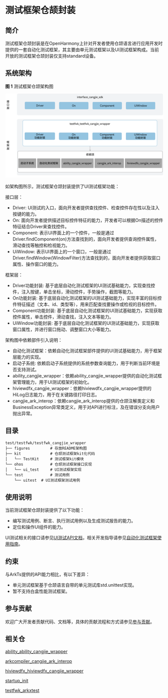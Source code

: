 # 测试框架仓颉封装

## 简介

测试框架仓颉封装是在OpenHarmony上针对开发者使用仓颉语言进行应用开发时提供的一套自动化测试框架，其主要由单元测试框架以及UI测试框架构成。当前开放的测试框架仓颉封装仅支持standard设备。

## 系统架构

**图 1**  测试框架仓颉架构图

![测试框架仓颉架构图](figures/testfwk_cangjie_wrapper_architecture_zh.png)

如架构图所示，测试框架仓颉封装提供了UI测试框架功能：

接口层：
- Driver: UI测试的入口，面向开发者提供查找控件、检查控件存在性以及注入按键的能力。
- On: 面向开发者提供描述目标控件特征的能力，开发者可以根据On描述的控件特征结合Driver来查找控件。
- Component: 表示UI界面上的一个控件，一般是通过Driver.findComponent(on)方法查找到的，面向开发者提供查询控件属性，滑动查找等触控和检视能力。
- UiWindow: 表示UI界面上的一个窗口，一般是通过Driver.findWindow(WindowFilter)方法查找到的，面向开发者提供获取窗口属性、操作窗口的能力。

框架层：
- Driver功能封装: 基于底层自动化测试框架的UI测试基础能力，实现查找控件，注入按键，单击坐标，滑动控件，手势操作，截图等能力。
- On功能封装: 基于底层自动化测试框架的UI测试基础能力，实现丰富的目标控件特征描述（文本、id、类型等），用来匹配查找要操作或检视的目标控件。
- Component功能封装: 基于底层自动化测试框架的UI测试基础能力，实现获取控件属性，单击控件，滑动查找，注入文本等能力。
- UiWindow功能封装: 基于底层自动化测试框架的UI测试基础能力，实现获取窗口属性，并进行窗口拖动、调整窗口大小等能力。

架构图中依赖部件引入说明：
- 自动化测试框架：依赖自动化测试框架部件提供的UI测试基础能力，用于框架层能力的实现。
- 启动子系统: 依赖启动子系统提供的系统参数查询能力，用于判断当前环境是否支持测试。
- ability_cangjie_wrapper：依赖ability_cangjie_wrapper提供的自动化测试框架管理能力，用于UI测试框架的初始化。
- hiviewdfx_cangjie_wrapper：依赖hiviewdfx_cangjie_wrapper提供的HiLog日志能力，用于在关键路径打印日志。
- cangjie_ark_interop：依赖cangjie_ark_interop提供的仓颉注解类定义和BusinessException异常类定义，用于对API进行标注，及在错误分支向用户抛出异常。

## 目录

```
test/testfwk/testfwk_cangjie_wrapper
├── figures         # 存放README架构图
├── kit             # 仓颉测试框架kit化代码
│   └── TestKit     # 测试框架kit模块
└── ohos            # 仓颉测试框架接口实现
│   └── ui_test     # UI测试框架实现
└── test            # 测试用例
    └── uitest  # UI测试框架测试用例
```

## 使用说明

当前测试框架仓颉封装提供了以下功能：

- 编写测试用例、断言、执行测试用例以及生成测试报告的能力。
- 定位和操作UI组件的能力。

UI测试相关的接口请参见[UI测试API文档](https://gitcode.com/openharmony-sig/arkcompiler_cangjie_ark_interop/blob/master/doc/API_Reference/source_zh_cn/apis/TestKit/cj-apis-ui_test.md)，相关开发指导请参见[自动化测试框架使用指南](https://gitcode.com/openharmony-sig/arkcompiler_cangjie_ark_interop/blob/master/doc/Dev_Guide/source_zh_cn/application-test/cj-arkxtest-guidelines.md)。

## 约束

与ArkTs提供的API能力相比，有以下差异：

- 单元测试框架基于仓颉语言自带的单元测试库std.unittest实现。
- 暂不支持白盒性能测试框架。

## 参与贡献

欢迎广大开发者贡献代码、文档等，具体的贡献流程和方式请参见[参与贡献](https://gitcode.com/openharmony/docs/blob/master/zh-cn/contribute/%E5%8F%82%E4%B8%8E%E8%B4%A1%E7%8C%AE.md)。

## 相关仓

[ability_ability_cangjie_wrapper](https://gitcode.com/openharmony-sig/ability_ability_cangjie_wrapper)

[arkcompiler_cangjie_ark_interop](https://gitcode.com/openharmony-sig/arkcompiler_cangjie_ark_interop)

[hiviewdfx_hiviewdfx_cangjie_wrapper](https://gitcode.com/openharmony-sig/hiviewdfx_hiviewdfx_cangjie_wrapper)

[startup_init](https://gitcode.com/openharmony/startup_init)

[testfwk_arkxtest](https://gitcode.com/openharmony/testfwk_arkxtest)
